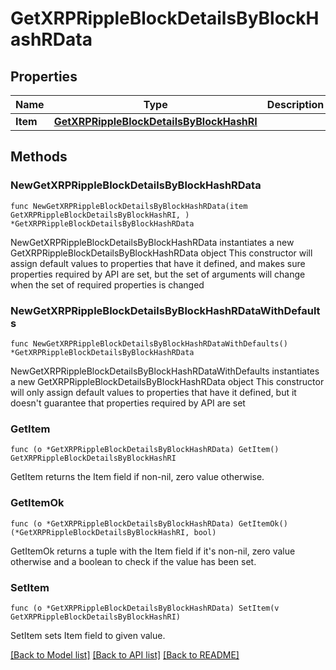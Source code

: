 # GetXRPRippleBlockDetailsByBlockHashRData

## Properties

Name | Type | Description | Notes
------------ | ------------- | ------------- | -------------
**Item** | [**GetXRPRippleBlockDetailsByBlockHashRI**](GetXRPRippleBlockDetailsByBlockHashRI.md) |  | 

## Methods

### NewGetXRPRippleBlockDetailsByBlockHashRData

`func NewGetXRPRippleBlockDetailsByBlockHashRData(item GetXRPRippleBlockDetailsByBlockHashRI, ) *GetXRPRippleBlockDetailsByBlockHashRData`

NewGetXRPRippleBlockDetailsByBlockHashRData instantiates a new GetXRPRippleBlockDetailsByBlockHashRData object
This constructor will assign default values to properties that have it defined,
and makes sure properties required by API are set, but the set of arguments
will change when the set of required properties is changed

### NewGetXRPRippleBlockDetailsByBlockHashRDataWithDefaults

`func NewGetXRPRippleBlockDetailsByBlockHashRDataWithDefaults() *GetXRPRippleBlockDetailsByBlockHashRData`

NewGetXRPRippleBlockDetailsByBlockHashRDataWithDefaults instantiates a new GetXRPRippleBlockDetailsByBlockHashRData object
This constructor will only assign default values to properties that have it defined,
but it doesn't guarantee that properties required by API are set

### GetItem

`func (o *GetXRPRippleBlockDetailsByBlockHashRData) GetItem() GetXRPRippleBlockDetailsByBlockHashRI`

GetItem returns the Item field if non-nil, zero value otherwise.

### GetItemOk

`func (o *GetXRPRippleBlockDetailsByBlockHashRData) GetItemOk() (*GetXRPRippleBlockDetailsByBlockHashRI, bool)`

GetItemOk returns a tuple with the Item field if it's non-nil, zero value otherwise
and a boolean to check if the value has been set.

### SetItem

`func (o *GetXRPRippleBlockDetailsByBlockHashRData) SetItem(v GetXRPRippleBlockDetailsByBlockHashRI)`

SetItem sets Item field to given value.



[[Back to Model list]](../README.md#documentation-for-models) [[Back to API list]](../README.md#documentation-for-api-endpoints) [[Back to README]](../README.md)


